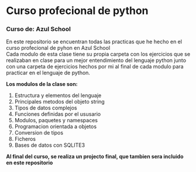 # Curso profecional de python  
  
### Curso de: Azul School  
  
En este repositorio se encuentran todas las practicas que he hecho en el curso profecional de pyhon en Azul School  
Cada modulo de esta clase tiene su propia carpeta con los ejercicios que se realizaban en clase para un mejor entendimiento del lenguaje python junto con una carpeta de ejercicios hechos por mi al final de cada modulo para practicar en el lenguaje de python.  
  
**Los modulos de la clase son:**
  1. Estructura y elementos del lenguaje
  2. Principales metodos del objeto string
  3. Tipos de datos complejos
  4. Funciones definidas por el ususario
  5. Modulos, paquetes y namespaces
  6. Programacion orientada a objetos
  7. Conversion de tipos
  8. Ficheros
  9. Bases de datos con SQLITE3  
  
**Al final del curso, se realiza un projecto final, que tambien sera incluido en este repositorio**
